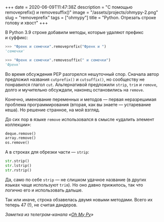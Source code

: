 +++
date = 2020-06-09T11:47:38Z
description = "С помощью removeprefix() и removesuffix()"
image = "/assets/projects/ohmypy-2.png"
slug = "removeprefix"
tags = ["ohmypy"]
title = "Python. Отрезать строке голову и хвост"
+++

В Python 3.9 строке добавили методы, которые удаляют префикс и суффикс:

```python
>>> "Френк и семечки".removeprefix("Френк и ")
'семечки'

>>> "Френк и семечки".removesuffix(" и семечки")
'Френк'
```

Во время обсуждения PEP разгорелся нешуточный спор. Сначала автор предложил названия `cutprefix()` и `cutsuffix()`, но сообществу не понравился глагол `cut`. Альтернативой предложили `strip`, `trim` и `remove`, долго и мучительно обсуждали, наконец остановились на `remove`.

Конечно, именование переменных и методов — первая неразрешимая проблема программирования (вторая, как вы знаете — устаревание кеша). Но решение странное, на мой взгляд.

До сих пор в языке `remove` использовался в смысле «удалить элемент коллекции»:

```python
deque.remove()
array.remove()
os.remove()
```

А в строках для обрезки части — `strip`:

```python
str.strip()
str.lstrip()
str.rstrip()
```

Да, само по себе `strip` — не слишком удачное название (в других языках чаще используют `trim`). Но оно давно прижилось, так что логично его и использовать дальше.

Так или иначе, строка обзавелась двумя новыми методами. Всего их теперь 47 (!), не считая дандеров.

<div class="row">
<div class="col-xs-12 col-sm-10 col-md-8"><p><em>Заметка из телеграм-канала <span class="nowrap"><i class="fas fa-kiwi-bird"></i> «<a href="tg://resolve?domain=ohmypy">Oh My Py</a>»</span></em></p></div>
</div>




